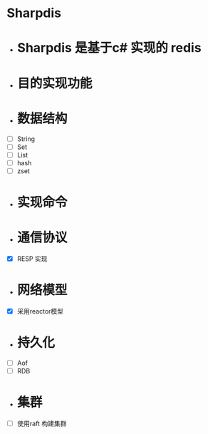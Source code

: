 # Sharpdis
- # Sharpdis 是基于c# 实现的 redis
 - # 目的实现功能
 - # 数据结构
 - [ ] String
 - [ ] Set
 - [ ] List
 - [ ] hash
 - [ ] zset
 - # 实现命令
 
 - # 通信协议
 - [x] RESP 实现
 - # 网络模型
 - [x] 采用reactor模型
 - # 持久化
 - [ ] Aof
 - [ ] RDB
- # 集群
-  [ ] 使用raft 构建集群
